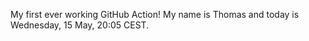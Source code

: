 My first ever working GitHub Action!
My name is Thomas and today is Wednesday, 15 May, 20:05 CEST. 
